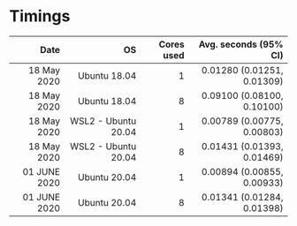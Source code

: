 # Timings

|        Date |                  OS |  Cores used |      Avg. seconds (95% CI) |
|---:|---:|---:|---:|
| 18 May 2020 |        Ubuntu 18.04 |           1 | 0.01280 (0.01251, 0.01309) |
| 18 May 2020 |        Ubuntu 18.04 |           8 | 0.09100 (0.08100, 0.10100) |
| 18 May 2020 | WSL2 - Ubuntu 20.04 |           1 | 0.00789 (0.00775, 0.00803) |
| 18 May 2020 | WSL2 - Ubuntu 20.04 |           8 | 0.01431 (0.01393, 0.01469) |
| 01 JUNE 2020 | Ubuntu 20.04 |           1 | 0.00894 (0.00855, 0.00933) |
| 01 JUNE 2020 | Ubuntu 20.04 |           8 | 0.01341 (0.01284, 0.01398) |

